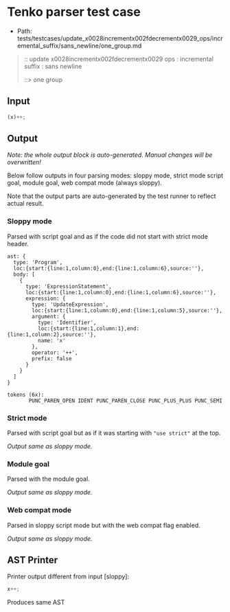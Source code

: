 # Tenko parser test case

- Path: tests/testcases/update_x0028incrementx002fdecrementx0029_ops/incremental_suffix/sans_newline/one_group.md

> :: update x0028incrementx002fdecrementx0029 ops : incremental suffix : sans newline
>
> ::> one group

## Input

`````js
(x)++;
`````

## Output

_Note: the whole output block is auto-generated. Manual changes will be overwritten!_

Below follow outputs in four parsing modes: sloppy mode, strict mode script goal, module goal, web compat mode (always sloppy).

Note that the output parts are auto-generated by the test runner to reflect actual result.

### Sloppy mode

Parsed with script goal and as if the code did not start with strict mode header.

`````
ast: {
  type: 'Program',
  loc:{start:{line:1,column:0},end:{line:1,column:6},source:''},
  body: [
    {
      type: 'ExpressionStatement',
      loc:{start:{line:1,column:0},end:{line:1,column:6},source:''},
      expression: {
        type: 'UpdateExpression',
        loc:{start:{line:1,column:0},end:{line:1,column:5},source:''},
        argument: {
          type: 'Identifier',
          loc:{start:{line:1,column:1},end:{line:1,column:2},source:''},
          name: 'x'
        },
        operator: '++',
        prefix: false
      }
    }
  ]
}

tokens (6x):
       PUNC_PAREN_OPEN IDENT PUNC_PAREN_CLOSE PUNC_PLUS_PLUS PUNC_SEMI
`````

### Strict mode

Parsed with script goal but as if it was starting with `"use strict"` at the top.

_Output same as sloppy mode._

### Module goal

Parsed with the module goal.

_Output same as sloppy mode._

### Web compat mode

Parsed in sloppy script mode but with the web compat flag enabled.

_Output same as sloppy mode._

## AST Printer

Printer output different from input [sloppy]:

````js
x++;
````

Produces same AST
